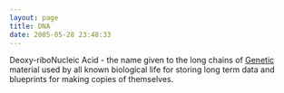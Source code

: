 ```yaml
---
layout: page
title: DNA
date: 2005-05-28 23:48:33
---
```

Deoxy-ribo<em></em>Nucleic Acid - the name given to the long chains of <a href="/wiki/genetic.html" title="This word describes the system used by all known biological lifeforms to store sticky (permanent) or static data.">Genetic</a> material used by all known biological life for storing long term data and blueprints for making copies of themselves.

